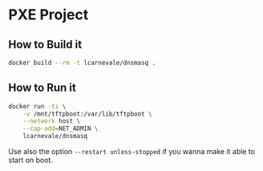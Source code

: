 # PXE Project

## How to Build it
```bash
docker build --rm -t lcarnevale/dnsmasq .
```

## How to Run it
```bash
docker run -ti \
    -v /mnt/tftpboot:/var/lib/tftpboot \
    --network host \
    --cap-add=NET_ADMIN \
    lcarnevale/dnsmasq
```

Use also the option `--restart unless-stopped` if you wanna make it able to start on boot.